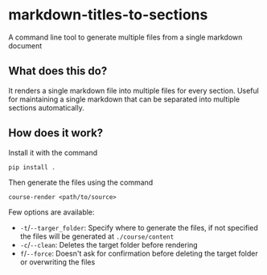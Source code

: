 # markdown-titles-to-sections
A command line tool to generate multiple files from a single markdown document

## What does this do?
It renders a single markdown file into multiple files for every section.
Useful for maintaining a single markdown that can be separated into multiple sections automatically.

## How does it work?
Install it with the command 

```
pip install .
```

Then generate the files using the command

```
course-render <path/to/source>
```

Few options are available:

- `-t`/`--targer_folder`: Specify where to generate the files, if not specified the files will be generated at `./course/content`
- `-c`/`--clean`: Deletes the target folder before rendering
- `f`/`--force`: Doesn't ask for confirmation before deleting the target folder or overwriting the files
